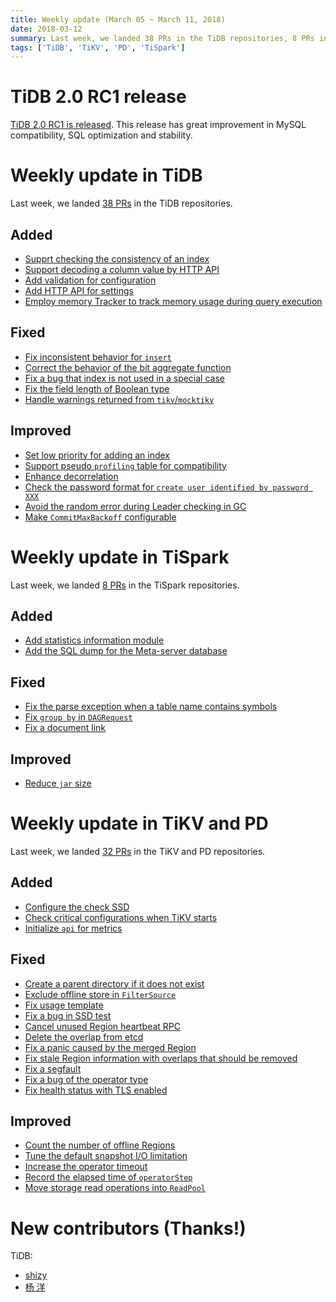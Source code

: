 ```yaml
---
title: Weekly update (March 05 ~ March 11, 2018)
date: 2018-03-12
summary: Last week, we landed 38 PRs in the TiDB repositories, 8 PRs in the TiSpark repositories, and  32 PRs in the TiKV and PD repositories.
tags: ['TiDB', 'TiKV', 'PD', 'TiSpark']
---
```


# TiDB 2.0 RC1 release

[TiDB 2.0 RC1 is released](https://www.pingcap.com/blog/2018-03-09-2rc1/). This release has great improvement in MySQL compatibility, SQL optimization and stability.

# Weekly update in TiDB

Last week, we landed [38 PRs](https://github.com/search?utf8=%E2%9C%93&q=repo%3Apingcap%2Ftidb+is%3Apr+is%3Amerged+merged%3A2018-03-05..2018-03-11) in the TiDB repositories.

## Added

- [Supprt checking the consistency of an index](https://github.com/pingcap/tidb/pull/5932)
- [Support decoding a column value by HTTP API](https://github.com/pingcap/tidb/pull/5927)
- [Add validation for configuration](https://github.com/pingcap/tidb/pull/5864)
- [Add HTTP API for settings](https://github.com/pingcap/tidb/pull/5860)
- [Employ memory Tracker to track memory usage during query execution](https://github.com/pingcap/tidb/pull/5826)

## Fixed

- [Fix inconsistent behavior for `insert`](https://github.com/pingcap/tidb/pull/5968)
- [Correct the behavior of the bit aggregate function](https://github.com/pingcap/tidb/pull/5954)
- [Fix a bug that index is not used in a special case](https://github.com/pingcap/tidb/pull/5947)
- [Fix the field length of Boolean type](https://github.com/pingcap/tidb/pull/5944)
- [Handle warnings returned from `tikv`/`mocktikv`](https://github.com/pingcap/tidb/pull/5906)

## Improved

- [Set low priority for adding an index](https://github.com/pingcap/tidb/pull/5976)
- [Support pseudo `profiling` table for compatibility](https://github.com/pingcap/tidb/pull/5960)
- [Enhance decorrelation](https://github.com/pingcap/tidb/pull/5953)
- [Check the password format for `create user identified by password XXX`](https://github.com/pingcap/tidb/pull/5948)
- [Avoid the random error during Leader checking in GC](https://github.com/pingcap/tidb/pull/5816)
- [Make `CommitMaxBackoff` configurable](https://github.com/pingcap/tidb/pull/5764)

# Weekly update in TiSpark

Last week, we landed [8 PRs](https://github.com/pingcap/tispark/pulls?utf8=%E2%9C%93&q=is%3Apr+is%3Amerged+merged%3A2018-03-05..2018-03-11) in the TiSpark repositories.

## Added

* [Add statistics information module](https://github.com/pingcap/tispark/pull/244)
* [Add the SQL dump for the Meta-server database](https://github.com/pingcap/tispark/pull/247)

## Fixed

* [Fix the parse exception when a table name contains symbols](https://github.com/pingcap/tispark/pull/252)
* [Fix `group by` in `DAGRequest`](https://github.com/pingcap/tispark/pull/256)
* [Fix a document link](https://github.com/pingcap/tispark/pull/260)

## Improved

* [Reduce `jar` size](https://github.com/pingcap/tispark/pull/254)

# Weekly update in TiKV and PD

Last week, we landed [32 PRs](https://github.com/search?q=repo%3Apingcap%2Ftikv+repo%3Apingcap%2Fpd+is%3Apr+is%3Amerged+merged%3A2018-03-05..2018-03-11) in the TiKV and PD repositories.

## Added

- [Configure the check SSD](https://github.com/pingcap/tikv/pull/2747)
- [Check critical configurations when TiKV starts](https://github.com/pingcap/tikv/pull/2764)
- [Initialize `api` for metrics](https://github.com/pingcap/tikv/pull/2780)

## Fixed

- [Create a parent directory if it does not exist](https://github.com/pingcap/tikv/pull/2809)
- [Exclude offline store in `FilterSource`](https://github.com/pingcap/pd/pull/983)
- [Fix usage template](https://github.com/pingcap/pd/pull/982)
- [Fix a bug in SSD test](https://github.com/pingcap/tikv/pull/2802)
- [Cancel unused Region heartbeat RPC](https://github.com/pingcap/tikv/pull/2798)
- [Delete the overlap from etcd](https://github.com/pingcap/pd/pull/979)
- [Fix a panic caused by the merged Region](https://github.com/pingcap/pd/pull/978)
- [Fix stale Region information with overlaps that should be removed](https://github.com/pingcap/pd/pull/977)
- [Fix a segfault](https://github.com/pingcap/tikv/pull/2791)
- [Fix a bug of the operator type](https://github.com/pingcap/pd/pull/975)
- [Fix health status with TLS enabled](https://github.com/pingcap/pd/pull/969)

## Improved

- [Count the number of offline Regions](https://github.com/pingcap/pd/pull/986)
- [Tune the default snapshot I/O limitation](https://github.com/pingcap/tikv/pull/2808)
- [Increase the operator timeout](https://github.com/pingcap/pd/pull/981)
- [Record the elapsed time of `operatorStep`](https://github.com/pingcap/pd/pull/980)
- [Move storage read operations into `ReadPool`](https://github.com/pingcap/tikv/pull/2713)

# New contributors (Thanks!)

TiDB: 

- [shizy](https://github.com/colinback)
- [杨 洋](https://github.com/qxhy123)
